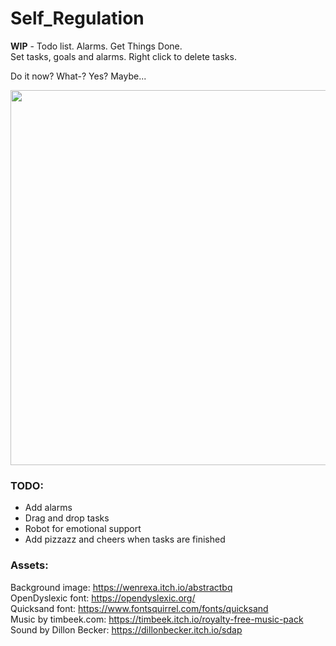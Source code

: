 # Self_Regulation

**WIP** - Todo list. Alarms. Get Things Done. <br />
Set tasks, goals and alarms. Right click to delete tasks.<br />

Do it now? What-? Yes? Maybe... <br />

<image src="https://user-images.githubusercontent.com/38061493/132407393-890a7a32-f86e-4d50-bc06-08f474920156.png" width="1024" height="600"/>


### TODO:
* Add alarms
* Drag and drop tasks
* Robot for emotional support
* Add pizzazz and cheers when tasks are finished


### Assets:

Background image: https://wenrexa.itch.io/abstractbq <br />
OpenDyslexic font: https://opendyslexic.org/ <br />
Quicksand font: https://www.fontsquirrel.com/fonts/quicksand <br />
Music by timbeek.com: https://timbeek.itch.io/royalty-free-music-pack <br />
Sound by Dillon Becker: https://dillonbecker.itch.io/sdap <br />
